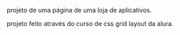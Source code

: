 projeto de uma página de uma loja de aplicativos.

projeto feito através do curso de css grid layout da alura. 
